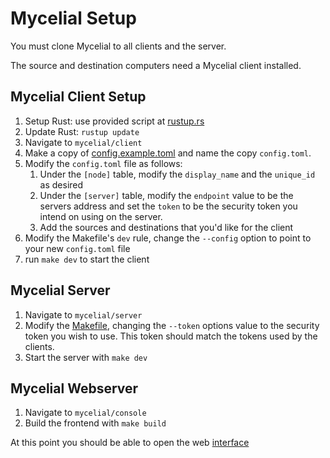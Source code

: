 # Mycelial Setup

You must clone Mycelial to all clients and the server.

The source and destination computers need a Mycelial client installed.

## Mycelial Client Setup

1. Setup Rust: use provided script at [rustup.rs](https://rustup.rs)
2. Update Rust: `rustup update`
3. Navigate to `mycelial/client`
4. Make a copy of [config.example.toml](../client/config.example.toml) and name the copy `config.toml`.
5. Modify the `config.toml` file as follows:
   1. Under the `[node]` table, modify the `display_name` and the `unique_id` as desired
   2. Under the `[server]` table, modify the `endpoint` value to be the servers address and set the `token` to be the security token you intend on using on the server.
   3. Add the sources and destinations that you'd like for the client
6. Modify the Makefile's `dev` rule, change the `--config` option to point to your new `config.toml` file
7. run `make dev` to start the client

## Mycelial Server

1. Navigate to `mycelial/server`
2. Modify the [Makefile](../server/Makefile.md), changing the `--token` options value to the security token you wish to use. This token should match the tokens used by the clients.
3. Start the server with `make dev`

## Mycelial Webserver

1. Navigate to `mycelial/console`
2. Build the frontend with `make build`

At this point you should be able to open the web [interface](http://localhost:8080)